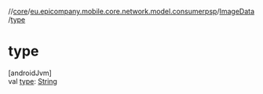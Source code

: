 //[core](../../../index.md)/[eu.epicompany.mobile.core.network.model.consumerpsp](../index.md)/[ImageData](index.md)/[type](type.md)

# type

[androidJvm]\
val [type](type.md): [String](https://kotlinlang.org/api/latest/jvm/stdlib/kotlin/-string/index.html)
